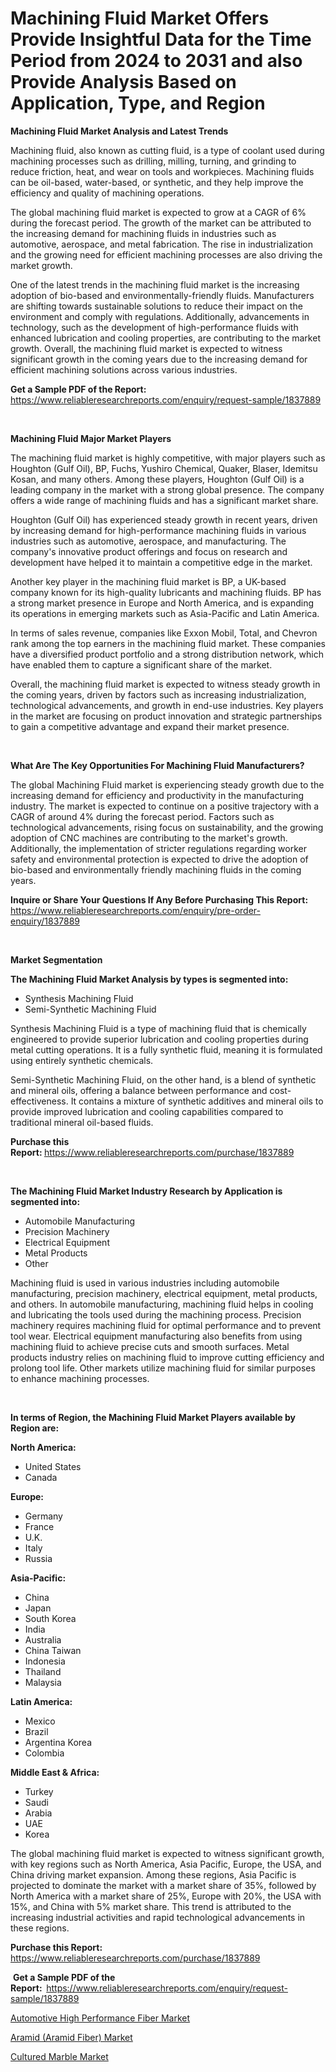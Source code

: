 <p><h1>Machining Fluid Market Offers Provide Insightful Data for the Time Period from 2024 to 2031 and also Provide Analysis Based on Application, Type, and Region</h1></p><p><strong>Machining Fluid Market Analysis and Latest Trends</strong></p>
<p><p>Machining fluid, also known as cutting fluid, is a type of coolant used during machining processes such as drilling, milling, turning, and grinding to reduce friction, heat, and wear on tools and workpieces. Machining fluids can be oil-based, water-based, or synthetic, and they help improve the efficiency and quality of machining operations.</p><p>The global machining fluid market is expected to grow at a CAGR of 6% during the forecast period. The growth of the market can be attributed to the increasing demand for machining fluids in industries such as automotive, aerospace, and metal fabrication. The rise in industrialization and the growing need for efficient machining processes are also driving the market growth.</p><p>One of the latest trends in the machining fluid market is the increasing adoption of bio-based and environmentally-friendly fluids. Manufacturers are shifting towards sustainable solutions to reduce their impact on the environment and comply with regulations. Additionally, advancements in technology, such as the development of high-performance fluids with enhanced lubrication and cooling properties, are contributing to the market growth. Overall, the machining fluid market is expected to witness significant growth in the coming years due to the increasing demand for efficient machining solutions across various industries.</p></p>
<p><strong>Get a Sample PDF of the Report:&nbsp;</strong> <a href="https://www.reliableresearchreports.com/enquiry/request-sample/1837889">https://www.reliableresearchreports.com/enquiry/request-sample/1837889</a></p>
<p>&nbsp;</p>
<p><strong>Machining Fluid Major Market Players</strong></p>
<p><p>The machining fluid market is highly competitive, with major players such as Houghton (Gulf Oil), BP, Fuchs, Yushiro Chemical, Quaker, Blaser, Idemitsu Kosan, and many others. Among these players, Houghton (Gulf Oil) is a leading company in the market with a strong global presence. The company offers a wide range of machining fluids and has a significant market share.</p><p>Houghton (Gulf Oil) has experienced steady growth in recent years, driven by increasing demand for high-performance machining fluids in various industries such as automotive, aerospace, and manufacturing. The company's innovative product offerings and focus on research and development have helped it to maintain a competitive edge in the market.</p><p>Another key player in the machining fluid market is BP, a UK-based company known for its high-quality lubricants and machining fluids. BP has a strong market presence in Europe and North America, and is expanding its operations in emerging markets such as Asia-Pacific and Latin America.</p><p>In terms of sales revenue, companies like Exxon Mobil, Total, and Chevron rank among the top earners in the machining fluid market. These companies have a diversified product portfolio and a strong distribution network, which have enabled them to capture a significant share of the market.</p><p>Overall, the machining fluid market is expected to witness steady growth in the coming years, driven by factors such as increasing industrialization, technological advancements, and growth in end-use industries. Key players in the market are focusing on product innovation and strategic partnerships to gain a competitive advantage and expand their market presence.</p></p>
<p>&nbsp;</p>
<p><strong>What Are The Key Opportunities For Machining Fluid Manufacturers?</strong></p>
<p><p>The global Machining Fluid market is experiencing steady growth due to the increasing demand for efficiency and productivity in the manufacturing industry. The market is expected to continue on a positive trajectory with a CAGR of around 4% during the forecast period. Factors such as technological advancements, rising focus on sustainability, and the growing adoption of CNC machines are contributing to the market's growth. Additionally, the implementation of stricter regulations regarding worker safety and environmental protection is expected to drive the adoption of bio-based and environmentally friendly machining fluids in the coming years.</p></p>
<p><strong>Inquire or Share Your Questions If Any Before Purchasing This Report:</strong> <a href="https://www.reliableresearchreports.com/enquiry/pre-order-enquiry/1837889">https://www.reliableresearchreports.com/enquiry/pre-order-enquiry/1837889</a></p>
<p>&nbsp;</p>
<p><strong>Market Segmentation</strong></p>
<p><strong>The Machining Fluid Market Analysis by types is segmented into:</strong></p>
<p><ul><li>Synthesis Machining Fluid</li><li>Semi-Synthetic Machining Fluid</li></ul></p>
<p><p>Synthesis Machining Fluid is a type of machining fluid that is chemically engineered to provide superior lubrication and cooling properties during metal cutting operations. It is a fully synthetic fluid, meaning it is formulated using entirely synthetic chemicals.</p><p>Semi-Synthetic Machining Fluid, on the other hand, is a blend of synthetic and mineral oils, offering a balance between performance and cost-effectiveness. It contains a mixture of synthetic additives and mineral oils to provide improved lubrication and cooling capabilities compared to traditional mineral oil-based fluids.</p></p>
<p><strong>Purchase this Report:&nbsp;</strong><a href="https://www.reliableresearchreports.com/purchase/1837889">https://www.reliableresearchreports.com/purchase/1837889</a></p>
<p>&nbsp;</p>
<p><strong>The Machining Fluid Market Industry Research by Application is segmented into:</strong></p>
<p><ul><li>Automobile Manufacturing</li><li>Precision Machinery</li><li>Electrical Equipment</li><li>Metal Products</li><li>Other</li></ul></p>
<p><p>Machining fluid is used in various industries including automobile manufacturing, precision machinery, electrical equipment, metal products, and others. In automobile manufacturing, machining fluid helps in cooling and lubricating the tools used during the machining process. Precision machinery requires machining fluid for optimal performance and to prevent tool wear. Electrical equipment manufacturing also benefits from using machining fluid to achieve precise cuts and smooth surfaces. Metal products industry relies on machining fluid to improve cutting efficiency and prolong tool life. Other markets utilize machining fluid for similar purposes to enhance machining processes.</p></p>
<p>&nbsp;</p>
<p><strong>In terms of Region, the Machining Fluid Market Players available by Region are:</strong></p>
<p>
    <p> <strong> North America: </strong>
        <ul>
            <li>United States</li>
            <li>Canada</li>
        </ul>
        </p> 
    <p> <strong> Europe: </strong>
        <ul>
            <li>Germany</li>
            <li>France</li>
            <li>U.K.</li>
            <li>Italy</li>
            <li>Russia</li>
        </ul>
        </p> 
    <p> <strong> Asia-Pacific: </strong>
        <ul>
            <li>China</li>
            <li>Japan</li>
            <li>South Korea</li>
            <li>India</li>
            <li>Australia</li>
            <li>China Taiwan</li>
            <li>Indonesia</li>
            <li>Thailand</li>
            <li>Malaysia</li>
        </ul>
        </p> 
    <p> <strong> Latin America: </strong>
        <ul>
            <li>Mexico</li>
            <li>Brazil</li>
            <li>Argentina Korea</li>
            <li>Colombia</li>
        </ul>
        </p> 
    <p> <strong> Middle East & Africa: </strong>
        <ul>
            <li>Turkey</li>
            <li>Saudi</li>
            <li>Arabia</li>
            <li>UAE</li>
            <li>Korea</li>
        </ul>
    </p>
    </p>
<p><p>The global machining fluid market is expected to witness significant growth, with key regions such as North America, Asia Pacific, Europe, the USA, and China driving market expansion. Among these regions, Asia Pacific is projected to dominate the market with a market share of 35%, followed by North America with a market share of 25%, Europe with 20%, the USA with 15%, and China with 5% market share. This trend is attributed to the increasing industrial activities and rapid technological advancements in these regions.</p></p>
<p><strong>Purchase this Report: </strong><a href="https://www.reliableresearchreports.com/purchase/1837889">https://www.reliableresearchreports.com/purchase/1837889</a></p>
<p>&nbsp;<strong>Get a Sample PDF of the Report:&nbsp;&nbsp;</strong><a href="https://www.reliableresearchreports.com/enquiry/request-sample/1837889">https://www.reliableresearchreports.com/enquiry/request-sample/1837889</a></p>
<p><strong></strong></p>
<p><p><a href="https://view.publitas.com/reportprime-1/automotive-high-performance-fiber-market-provides-a-comprehensive-analysis-including-a-macro-overview-of-the-market-as-well-as-micro-details-such-as-market-size-and-competitive-landscape/">Automotive High Performance Fiber Market</a></p><p><a href="https://view.publitas.com/reportprime-1/aramid-aramid-fiber-market-centers-on-aspects-such-as-market-growth-market-share-market-opportunity-and-projected-forecasts-spanning-from-2023-to-2030/">Aramid (Aramid Fiber) Market</a></p><p><a href="https://view.publitas.com/reportprime-1/cultured-marble-market-size-growing-and-forecasted-for-period-from-2023-2030-and-provides-complete-market-analysis-of-this-market/">Cultured Marble Market</a></p></p>